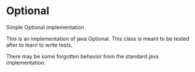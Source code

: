 # Optional
Simple Optional implementation

This is an implementation of java Optional.
This class is meant to be tested after to learn to write tests.

There may be some forgotten behavior from the standard java implementation.
